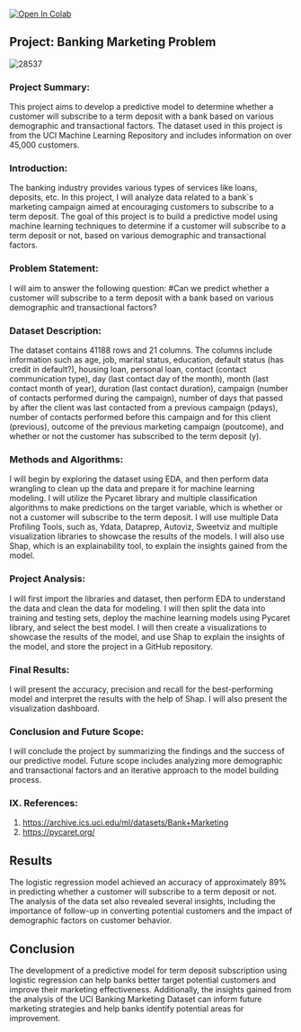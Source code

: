 [![Open In Colab](https://colab.research.google.com/assets/colab-badge.svg)](https://colab.research.google.com/github/ArmandoSaboia/banking_marketing/blob/main/notebook/Banking_Marketing_problem.ipynb.ipynb)

## Project: Banking Marketing Problem

![28537](https://github.com/ArmandoSaboia/banking_marketing/assets/62614989/63df87f6-2904-4956-a148-3ee25dbf83f2)


### Project Summary:

This project aims to develop a predictive model to determine whether a customer will subscribe to a term deposit with a bank based on various demographic and transactional factors. The dataset used in this project is from the UCI Machine Learning Repository and includes information on over 45,000 customers.

### Introduction:

The banking industry provides various types of services like loans, deposits, etc. In this project, I will analyze data related to a bank`s marketing campaign aimed at encouraging customers to subscribe to a term deposit. The goal of this project is to build a predictive model using machine learning techniques to determine if a customer will subscribe to a term deposit or not, based on various demographic and transactional factors.

### Problem Statement:

I will aim to answer the following question: #Can we predict whether a customer will subscribe to a term deposit with a bank based on various demographic and transactional factors? 

### Dataset Description:

The dataset contains 41188 rows and 21 columns. The columns include information such as age, job, marital status, education, default status (has credit in default?), housing loan, personal loan, contact (contact communication type), day (last contact day of the month), month (last contact month of year), duration (last contact duration), campaign (number of contacts performed during the campaign), number of days that passed by after the client was last contacted from a previous campaign (pdays), number of contacts performed before this campaign and for this client (previous), outcome of the previous marketing campaign (poutcome), and whether or not the customer has subscribed to the term deposit (y).

### Methods and Algorithms:

I will begin by exploring the dataset using EDA, and then perform data wrangling to clean up the data and prepare it for machine learning modeling. I will utilize the Pycaret library and multiple classification algorithms to make predictions on the target variable, which is whether or not a customer will subscribe to the term deposit. I will use multiple Data Profiling Tools, such as, Ydata, Dataprep, Autoviz, Sweetviz and multiple visualization libraries to showcase the results of the models. I will also use Shap, which is an explainability tool, to explain the insights gained from the model. 

### Project Analysis:

I will first import the libraries and dataset, then perform EDA to understand the data and clean the data for modeling. I will then split the data into training and testing sets, deploy the machine learning models using Pycaret library, and select the best model. I will then create a visualizations to showcase the results of the model, and use Shap to explain the insights of the model, and store the project in a GitHub repository. 

### Final Results:

I will present the accuracy, precision and recall for the best-performing model and interpret the results with the help of Shap. I will also present the visualization dashboard.

### Conclusion and Future Scope:

I will conclude the project by summarizing the findings and the success of our predictive model. Future scope includes analyzing more demographic and transactional factors and an iterative approach to the model building process.

### IX. References:

1. https://archive.ics.uci.edu/ml/datasets/Bank+Marketing
2. https://pycaret.org/

## Results

The logistic regression model achieved an accuracy of approximately 89% in predicting whether a customer will subscribe to a term deposit or not. 
The analysis of the data set also revealed several insights, including the importance of follow-up in converting potential customers and the impact of demographic factors on customer behavior.

## Conclusion

The development of a predictive model for term deposit subscription using logistic regression can help banks better target potential customers and improve their marketing effectiveness. Additionally, the insights gained from the analysis of the UCI Banking Marketing Dataset can inform future marketing strategies and help banks identify potential areas for improvement.

